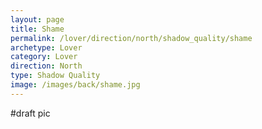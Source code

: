```yaml
---
layout: page
title: Shame
permalink: /lover/direction/north/shadow_quality/shame
archetype: Lover
category: Lover
direction: North
type: Shadow Quality
image: /images/back/shame.jpg
---
```

#draft pic
